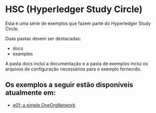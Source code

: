 # HSC (Hyperledger Study Circle)
Esta é uma série de exemplos que fazem parte do Hyperledger Study Circle.

Duas pastas devem ser destacadas:
- docs
- examples

A pasta docs inclui a documentação e a pasta de exemplos inclui os arquivos de configuração necessários para o exemplo fornecido.

## Os exemplos a seguir estão disponíveis atualmente em:
- [e01; a simple OneOrgNetwork](docs/e01/index.md)
